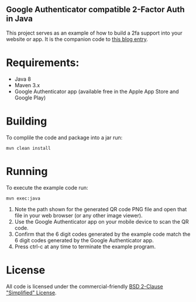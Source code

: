 Google Authenticator compatible 2-Factor Auth in Java
-
This project serves as an example of how to build a 2fa support into your website or app. It is the companion code to [this blog entry](http://www.asaph.org/2016/04/google-authenticator-2fa-java.html).

Requirements:
=
- Java 8
- Maven 3.x
- Google Authenticator app (available free in the Apple App Store and Google Play)

Building
=
To complile the code and package into a jar run:

    mvn clean install

Running
=
To execute the example code run:

    mvn exec:java

1. Note the path shown for the generated QR code PNG file and open that file in your web browser (or any other image viewer).
2. Use the Google Authenticator app on your mobile device to scan the QR code.
3. Confirm that the 6 digit codes generated by the example code match the 6 digit codes generated by the Google Authenticator app.
4. Press ctrl-c at any time to terminate the example program.

License
=
All code is licensed under the commercial-friendly [BSD 2-Clause "Simplified" License](LICENSE).

